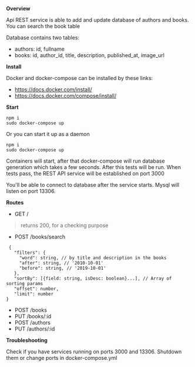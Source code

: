 **Overview**

Api REST service is able to add and update database of authors and books. 
You can search the book table

Database contains two tables:

* authors: id, fullname
* books: id, author_id, title, description, published_at, image_url

**Install**

Docker and docker-compose can be installed by
these links:

* https://docs.docker.com/install/
* https://docs.docker.com/compose/install/

**Start**

```shell
npm i
sudo docker-compose up
```

Or you can start it up as a daemon

```shell
npm i
sudo docker-compose up
```

Containers will start, after that docker-compose will run database generation which takes a few seconds. 
After this tests will be run.
When tests pass, the REST API service will be established on port 3000

You'll be able to connect to database after the service starts. Mysql will listen on port 13306.

**Routes**

* GET / 
> returns 200, for a checking purpose
* POST /books/search
```
 {
   "filters": {
     "word": string, // by title and description in the books
     "after": string, // '2010-10-01'
     "before": string, // '2019-10-01'
   },
   "sortBy": [{field: string, isDesc: boolean}...], // Array of sorting params
   "offset": number,
   "limit": number
}
```
* POST /books
* PUT /books/:id
* POST /authors
* PUT /authors/:id

**Troubleshooting**

Check if you have services running on ports 3000 and 13306.
Shutdown them or change ports in docker-compose.yml
 

